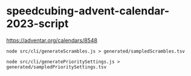 # speedcubing-advent-calendar-2023-script
https://adventar.org/calendars/8548


```shell
node src/cli/generateScrambles.js > generated/sampledScrambles.tsv
```

``` shell
node src/cli/generatePrioritySettings.js > generated/sampledPrioritySettings.tsv
```
